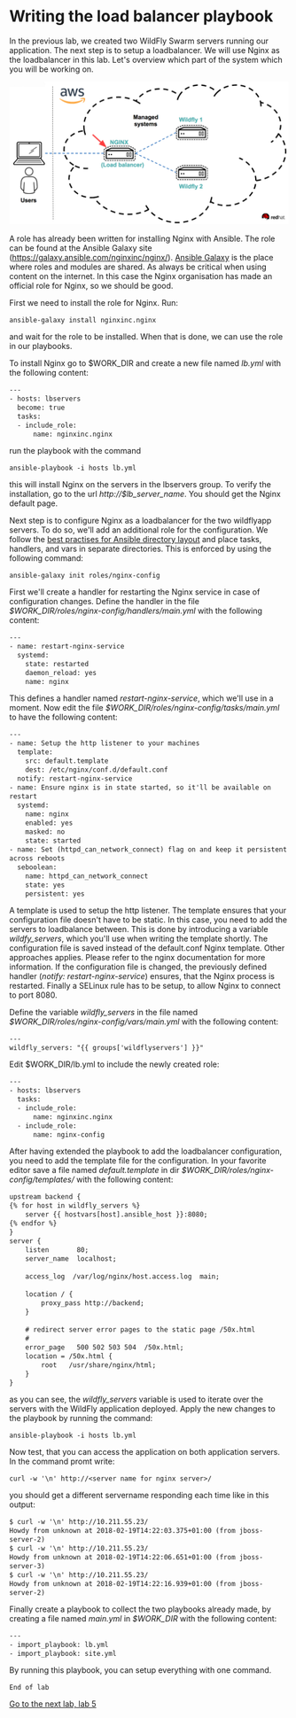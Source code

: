 # Writing the load balancer playbook

In the previous lab, we created two WildFly Swarm servers running our application. The next step is to setup a loadbalancer. We will use Nginx as the loadbalancer in this lab. Let's overview which part of the system which you will be working on.

![Overview of lab environment](../../content/images/app-arch2.png)

A role has already been written for installing Nginx with Ansible. The role can be found at the Ansible Galaxy site (https://galaxy.ansible.com/nginxinc/nginx/). [Ansible Galaxy](https://galaxy.ansible.com) is the place where roles and modules are shared. As always be critical when using content on the internet. In this case the Nginx organisation has made an official role for Nginx, so we should be good.

First we need to install the role for Nginx. Run:

```
ansible-galaxy install nginxinc.nginx
```

and wait for the role to be installed. When that is done, we can use the role in our playbooks.

To install Nginx go to $WORK_DIR and create a new file named *lb.yml* with the following content:

```
---
- hosts: lbservers
  become: true
  tasks:
  - include_role:
      name: nginxinc.nginx
```

run the playbook with the command

```
ansible-playbook -i hosts lb.yml
```

this will install Nginx on the servers in the lbservers group. To verify the installation, go to the url *http://$lb_server_name*. You should get the Nginx default page.

Next step is to configure Nginx as a loadbalancer for the two wildflyapp servers. To do so, we'll add an additional role for the configuration. We follow the [best practises for Ansible directory layout](http://docs.ansible.com/ansible/latest/user_guide/playbooks_best_practices.html) and place tasks, handlers, and vars in separate directories. This is enforced by using the following command:

```
ansible-galaxy init roles/nginx-config
```

First we'll create a handler for restarting the Nginx service in case of configuration changes. Define the handler in the file *$WORK_DIR/roles/nginx-config/handlers/main.yml* with the following content:

```
---
- name: restart-nginx-service
  systemd:
    state: restarted
    daemon_reload: yes
    name: nginx
```

This defines a handler named *restart-nginx-service*, which we'll use in a moment. Now edit the file *$WORK_DIR/roles/nginx-config/tasks/main.yml* to have the following content:

```
---
- name: Setup the http listener to your machines
  template:
    src: default.template
    dest: /etc/nginx/conf.d/default.conf
  notify: restart-nginx-service
- name: Ensure nginx is in state started, so it'll be available on restart
  systemd:
    name: nginx
    enabled: yes
    masked: no
    state: started
- name: Set (httpd_can_network_connect) flag on and keep it persistent across reboots
  seboolean:
    name: httpd_can_network_connect
    state: yes
    persistent: yes
```
A template is used to setup the http listener. The template ensures that your configuration file doesn't have to be static. In this case, you need to add the servers to loadbalance between. This is done by introducing a variable *wildfy_servers*, which you'll use when writing the template shortly. The configuration file is saved instead of the default.conf Nginx template. Other approaches applies. Please refer to the nginx documentation for more information. If the configuration file is changed, the previously defined handler (*notify: restart-nginx-service*) ensures, that the Nginx process is restarted. Finally a SELinux rule has to be setup, to allow Nginx to connect to port 8080.

Define the variable *wildfly_servers* in the file named *$WORK_DIR/roles/nginx-config/vars/main.yml* with the following content:

```
---
wildfly_servers: "{{ groups['wildflyservers'] }}"
```

Edit $WORK_DIR/lb.yml to include the newly created role:

```
---
- hosts: lbservers
  tasks:
  - include_role:
      name: nginxinc.nginx
  - include_role:
      name: nginx-config
```

After having extended the playbook to add the loadbalancer configuration, you need to add the template file for the configuration. In your favorite editor save a file named *default.template* in dir *$WORK_DIR/roles/nginx-config/templates/* with the following content:

```
upstream backend {
{% for host in wildfly_servers %}
    server {{ hostvars[host].ansible_host }}:8080;
{% endfor %}
}
server {
    listen       80;
    server_name  localhost;

    access_log  /var/log/nginx/host.access.log  main;

    location / {
        proxy_pass http://backend;
    }

    # redirect server error pages to the static page /50x.html
    #
    error_page   500 502 503 504  /50x.html;
    location = /50x.html {
        root   /usr/share/nginx/html;
    }
}
```

as you can see, the *wildfly_servers* variable is used to iterate over the servers with the WildFly application deployed. Apply the new changes to the playbook by running the command:

```
ansible-playbook -i hosts lb.yml
```

Now test, that you can access the application on both application servers. In the command promt write:

```
curl -w '\n' http://<server name for nginx server>/
```

you should get a different servername responding each time like in this output:

```
$ curl -w '\n' http://10.211.55.23/
Howdy from unknown at 2018-02-19T14:22:03.375+01:00 (from jboss-server-2)
$ curl -w '\n' http://10.211.55.23/
Howdy from unknown at 2018-02-19T14:22:06.651+01:00 (from jboss-server-3)
$ curl -w '\n' http://10.211.55.23/
Howdy from unknown at 2018-02-19T14:22:16.939+01:00 (from jboss-server-2)
```

Finally create a playbook to collect the two playbooks already made, by creating a file named *main.yml* in *$WORK_DIR* with the following content:

```
---
- import_playbook: lb.yml
- import_playbook: site.yml
```

By running this playbook, you can setup everything with one command.

```
End of lab
```
[Go to the next lab, lab 5](../lab-5/README.md)
